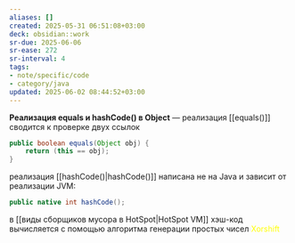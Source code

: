```yaml
---
aliases: []
created: 2025-05-31 06:51:08+03:00
deck: obsidian::work
sr-due: 2025-06-06
sr-ease: 272
sr-interval: 4
tags:
- note/specific/code
- category/java
updated: 2025-06-02 08:44:52+03:00
---
```


**Реализация equals и hashCode() в Object**
—
реализация [[equals()]] сводится к проверке двух ссылок
```java
public boolean equals(Object obj) {
	return (this == obj);
}
```

реализация [[hashCode()|hashCode()]] написана не на Java и зависит от реализации JVM:
```java
public native int hashCode();
```

в [[виды сборщиков мусора в HotSpot|HotSpot VM]] хэш-код вычисляется с помощью алгоритма генерации простых чисел<font color="#ffff00"> Xorshift</font>
